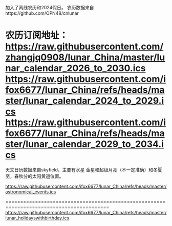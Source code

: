加入了离线农历和2024假日。
农历数据来自https://github.com/OPN48/cnlunar

农历订阅地址：
https://raw.githubusercontent.com/zhangjq0908/lunar_China/master/lunar_calendar_2026_to_2030.ics
https://raw.githubusercontent.com/ifox6677/lunar_China/refs/heads/master/lunar_calendar_2024_to_2029.ics
https://raw.githubusercontent.com/ifox6677/lunar_China/refs/heads/master/lunar_calendar_2029_to_2034.ics
=================================================================================================================
天文日历数据来自skyfield，主要有水星 金星和超级月亮（不一定准确）和冬夏至，春秋分的太阳黄道位置。

https://raw.githubusercontent.com/ifox6677/lunar_China/refs/heads/master/astronomical_events.ics

=========================================================================================
https://raw.githubusercontent.com/ifox6677/lunar_China/refs/heads/master/lunar_holidayswithbirthday.ics
